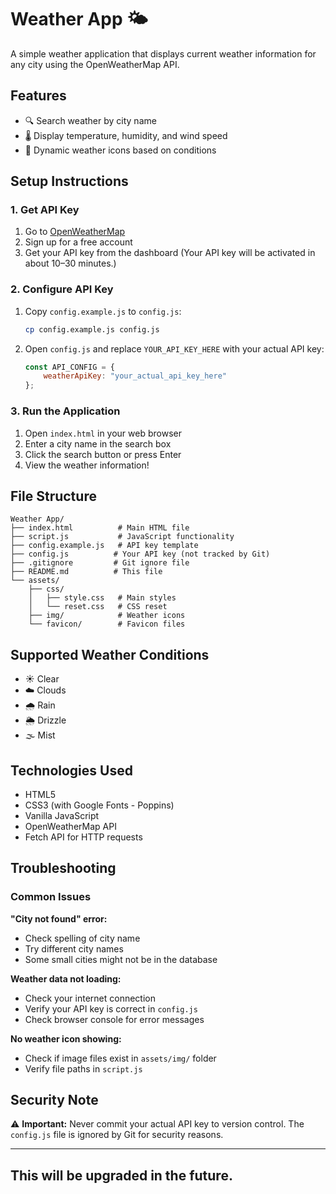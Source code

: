 # Weather App 🌤️

A simple weather application that displays current weather information for any city using the OpenWeatherMap API.

## Features

- 🔍 Search weather by city name
- 🌡️ Display temperature, humidity, and wind speed
- 🎨 Dynamic weather icons based on conditions

## Setup Instructions

### 1. Get API Key
1. Go to [OpenWeatherMap](https://openweathermap.org/api)
2. Sign up for a free account
3. Get your API key from the dashboard (Your API key will be activated in about 10–30 minutes.)

### 2. Configure API Key
1. Copy `config.example.js` to `config.js`:
   ```bash
   cp config.example.js config.js
   ```
2. Open `config.js` and replace `YOUR_API_KEY_HERE` with your actual API key:
   ```javascript
   const API_CONFIG = {
       weatherApiKey: "your_actual_api_key_here"
   };
   ```

### 3. Run the Application
1. Open `index.html` in your web browser
2. Enter a city name in the search box
3. Click the search button or press Enter
4. View the weather information!

## File Structure

```
Weather App/
├── index.html          # Main HTML file
├── script.js           # JavaScript functionality
├── config.example.js   # API key template
├── config.js          # Your API key (not tracked by Git)
├── .gitignore         # Git ignore file
├── README.md          # This file
└── assets/
    ├── css/
    │   ├── style.css   # Main styles
    │   └── reset.css   # CSS reset
    ├── img/            # Weather icons
    └── favicon/        # Favicon files
```

## Supported Weather Conditions

- ☀️ Clear
- ☁️ Clouds
- 🌧️ Rain
- 🌦️ Drizzle
- 🌫️ Mist

## Technologies Used

- HTML5
- CSS3 (with Google Fonts - Poppins)
- Vanilla JavaScript
- OpenWeatherMap API
- Fetch API for HTTP requests

## Troubleshooting

### Common Issues

**"City not found" error:**
- Check spelling of city name
- Try different city names
- Some small cities might not be in the database

**Weather data not loading:**
- Check your internet connection
- Verify your API key is correct in `config.js`
- Check browser console for error messages

**No weather icon showing:**
- Check if image files exist in `assets/img/` folder
- Verify file paths in `script.js`

## Security Note

⚠️ **Important:** Never commit your actual API key to version control. The `config.js` file is ignored by Git for security reasons.

---

## This will be upgraded in the future.